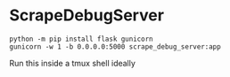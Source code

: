 # ScrapeDebugServer

```
python -m pip install flask gunicorn
gunicorn -w 1 -b 0.0.0.0:5000 scrape_debug_server:app
```

Run this inside a tmux shell ideally